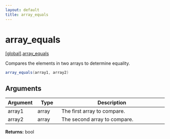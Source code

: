 ```yaml
---
layout: default
title: array_equals
---
```


# array_equals

[\[global\]]({{site.baseurl}}/docs/).[array_equals]({{site.baseurl}}/docs/array_equals/)

Compares the elements in two arrays to determine equality.

```cs
array_equals(array1, array2)
```

## Arguments

<table>
  <col width="15%">
  <col width="15%">
  <thead>
    <tr>
      <th>Argument</th>
      <th>Type</th>
      <th>Description</th>
    </tr>
  </thead>
  <tbody>
    <tr>
      <td>array1</td>
      <td>array</td>
      <td>The first array to compare.</td>
    </tr>
    <tr>
      <td>array2</td>
      <td>array</td>
      <td>The second array to compare.</td>
    </tr>
  </tbody>
</table>

**Returns:** bool
